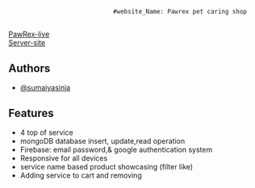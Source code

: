                                  #website_Name: Pawrex pet caring shop
<h2></h2>

[PawRex-live](https://assignment11-70459.web.app) <br>
[Server-site](https://github.com/sumaiyasinja/pawrex-petshop-server-side)

## Authors

- [@sumaiyasinja](https://github.com/sumaiyasinja)


## Features
- 4 top of service               
- mongoDB database insert, update,read operation
- Firebase: email password,& google authentication system
- Responsive for all devices
- service name based product showcasing (filter like)
- Adding service to cart and removing

